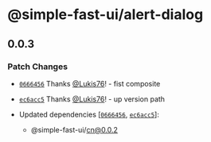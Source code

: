 # @simple-fast-ui/alert-dialog

## 0.0.3

### Patch Changes

- [`0666456`](https://github.com/Lukis76/simple-fast-ui/commit/0666456187ad694fb84f022aa51d4665cb866961) Thanks [@Lukis76](https://github.com/Lukis76)! - fist composite

- [`ec6acc5`](https://github.com/Lukis76/simple-fast-ui/commit/ec6acc5446c3a9e725032e14dc798b23fd800ca3) Thanks [@Lukis76](https://github.com/Lukis76)! - up version path

- Updated dependencies [[`0666456`](https://github.com/Lukis76/simple-fast-ui/commit/0666456187ad694fb84f022aa51d4665cb866961), [`ec6acc5`](https://github.com/Lukis76/simple-fast-ui/commit/ec6acc5446c3a9e725032e14dc798b23fd800ca3)]:
  - @simple-fast-ui/cn@0.0.2
